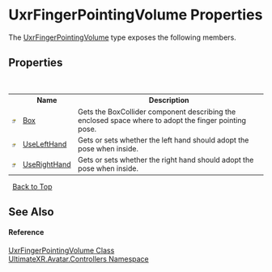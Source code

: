 # UxrFingerPointingVolume Properties
 

The <a href="T_UltimateXR_Avatar_Controllers_UxrFingerPointingVolume">UxrFingerPointingVolume</a> type exposes the following members.


## Properties
&nbsp;<table><tr><th></th><th>Name</th><th>Description</th></tr><tr><td>![Public property](media/pubproperty.gif "Public property")</td><td><a href="P_UltimateXR_Avatar_Controllers_UxrFingerPointingVolume_Box">Box</a></td><td>
Gets the BoxCollider component describing the enclosed space where to adopt the finger pointing pose.</td></tr><tr><td>![Public property](media/pubproperty.gif "Public property")</td><td><a href="P_UltimateXR_Avatar_Controllers_UxrFingerPointingVolume_UseLeftHand">UseLeftHand</a></td><td>
Gets or sets whether the left hand should adopt the pose when inside.</td></tr><tr><td>![Public property](media/pubproperty.gif "Public property")</td><td><a href="P_UltimateXR_Avatar_Controllers_UxrFingerPointingVolume_UseRightHand">UseRightHand</a></td><td>
Gets or sets whether the right hand should adopt the pose when inside.</td></tr></table>&nbsp;
<a href="#uxrfingerpointingvolume-properties">Back to Top</a>

## See Also


#### Reference
<a href="T_UltimateXR_Avatar_Controllers_UxrFingerPointingVolume">UxrFingerPointingVolume Class</a><br /><a href="N_UltimateXR_Avatar_Controllers">UltimateXR.Avatar.Controllers Namespace</a><br />